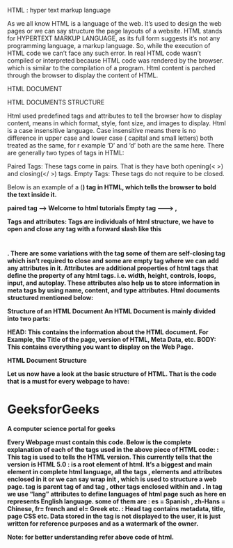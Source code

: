 HTML : hyper text markup language

As we all know HTML is a language of the web. It’s used to design the web pages or we can say structure the page layouts of a website. HTML stands for HYPERTEXT MARKUP LANGUAGE, as its full form suggests it’s not any programming language, a markup language. So, while the execution of HTML code we can’t face any such error. In real HTML code wasn’t compiled or interpreted because HTML code was rendered by the browser. which is similar to the compilation of a program. Html content is parched through the browser to display the content of HTML.

HTML DOCUMENT

HTML DOCUMENTS STRUCTURE

Html used predefined tags and attributes to tell the browser how to display content, means in which format, style, font size, and images to display. Html is a case insensitive language. Case insensitive means there is no difference in upper case and lower case ( capital and small letters) both treated as the same, for r example ‘D’ and ‘d’ both are the same here.
There are generally two types of tags in HTML:

Paired Tags: These tags come in pairs. That is they have both opening(< >) and closing(</ >) tags.
Empty Tags: These tags do not require to be closed.

Below is an example of a (<b>) tag in HTML, which tells the browser to bold the text inside it.

paired tag --> <b>Welcome to html tutorials</b>
Empty tag ---> <img>, <br>

Tags and attributes: Tags are individuals of html structure, we have to open and close any tag with a forward slash like this <h1> </h1>. There are some variations with the tag some of them are self-closing tag which isn’t required to close and some are empty tag where we can add any attributes in it. Attributes are additional properties of html tags that define the property of any html tags. i.e. width, height, controls, loops, input, and autoplay. These attributes also help us to store information in meta tags by using name, content, and type attributes. Html documents structured mentioned below:

Structure of an HTML Document
An HTML Document is mainly divided into two parts:

HEAD: This contains the information about the HTML document. For Example, the Title of the page, version of HTML, Meta Data, etc.
BODY: This contains everything you want to display on the Web Page.

HTML Document Structure

Let us now have a look at the basic structure of HTML. That is the code that is a must for every webpage to have:

<!DOCTYPE html>
<!-- Defines types of documents : Html 5.O  -->
<!DOCTYPE html>
<!-- Defines types of documents : Html 5.O -->
<html lang="en">
    <!-- DEfines languages of content : English -->
    <head>
    <!-- Information about website and creator -->
    <meta charset="UTF-8">
    <meta http-equiv="X-UA-Compatible" content="IE=edge">
    <!-- Defines the compatibility of version with browser -->
    <meta name="viewport" content="width=device-width, initial-scale=1.0">
    <!-- for make website responsive -->
    <meta name="author" content="Mr.X">
    <meta name="Linkedin profile" content="WWW.linkedin.com/Mr.X_123" >
    <!-- To give information about author or owner -->
    <meta name="description "
    content="A better place to learn computer science">
    <!-- to explain about website in few words -->
    <title>GeeksforGeeks</title>
    <!-- Name of website or content to display -->
</head>
<body>
    <!-- Main content of website -->
    <h1>GeeksforGeeks</h1>
<p>A computer science portal for geeks</p>
</body>
</html>
Every Webpage must contain this code. Below is the complete explanation of each of the tags used in the above piece of HTML code:
<!DOCTYPE html>: This tag is used to tells the HTML version. This currently tells that the version is HTML 5.0
<html>  </html> : <html> is a root element of html.  It’s a biggest and main element  in complete  html language, all the tags , elements and attributes  enclosed in it or we can say wrap init , which is used to structure a web page. <html> tag is parent tag of <head> and  <body>  tag , other tags enclosed within <head > and <body>.  In <html > tag we use “lang” attributes to define languages of html page such as <html lang=”en”> here en represents English language. some of them are : es = Spanish , zh-Hans = Chinese, fr= french and el= Greek etc.
<head>: Head tag contains metadata, title, page CSS etc.  Data stored in the <head>  tag is not displayed to the user, it is just written for reference purposes and as a watermark of the owner.

Note: for better understanding refer above code of html.

 <title> = to store website name or content to be displayed.
 <link>   = To add/ link css( cascading style sheet)  file.
 <meta>   = 1. to store data about website, organisation ,
creator/ owner
            2. for responsive website via attributes
            3. to tell compatibility of html with browser
 <script> = to add javascript file.
<body>: A body tag is used to enclose all the data which a web page has from texts to links. All the content that you see rendered in the browser is contained within this element. Following tags and elements used in the body.

1 . <h1> ,<h2> ,<h3> to <h6> 2. <p> 3. <div> and <span> 4. <b>, <i> and<u> 5. <li>,<ul>and<ol>. 6. <img> , <audio> , <video> and<iframe> 7. <table> <th> , <thead>and<tr>.  
 8. <form> 9. <label> and <input> others……….
